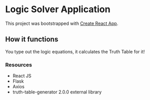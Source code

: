 # Logic Solver Application 

This project was bootstrapped with [Create React App](https://github.com/facebook/create-react-app).

## How it functions
You type out the logic equations, it calculates the Truth Table for it!

### Resources
- React JS
- Flask
- Axios
- truth-table-generator 2.0.0 external library
